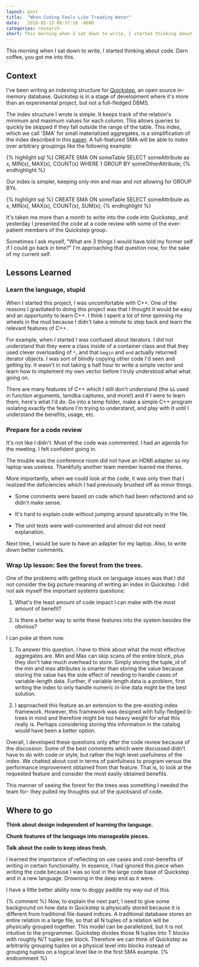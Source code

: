 ```yaml
---
layout: post
title:  "When Coding Feels Like Treading Water"
date:   2016-02-13 06:37:16 -0600
categories: research
short: This morning when I sat down to write, I started thinking about code. Darn coffee, you got me into this.
---
```


This morning when I sat down to write, I started thinking about code. Darn coffee, you got me into this.

## Context
I've been writing an indexing structure for [Quickstep](https://github.com/pivotalsoftware/quickstep), an open source in-memory database. Quickstep is in a stage of development where it's more than an experimental project, but not a full-fledged DBMS. 

The index structure I wrote is simple. It keeps track of the relation's minimum and maximum values for each column. This allows queries to quickly be skipped if they fall outside the range of the table. This index, which we call 'SMA' for small materialized aggregates, is a simplification of the index described in this [paper](http://www.vldb.org/conf/1998/p476.pdf). A full-featured SMA will be able to index over arbitrary groupings like the following example:

{% highlight sql %}
CREATE SMA ON someTable
SELECT someAttribute as x, MIN(x), MAX(x), COUNT(x)
WHERE 1 
GROUP BY someOtherAttribute;
{% endhighlight %}

Our index is simpler, keeping only min and max and not allowing for GROUP BYs.

{% highlight sql %}
CREATE SMA ON someTable
SELECT someAttribute as x, MIN(x), MAX(x), COUNT(x), SUM(x);
{% endhighlight %}

It's taken me more than a month to write into the code into Quickstep, and yesterday I presented the code at a code review with some of the ever-patient members of the Quickstep group.

Sometimes I ask myself, "What are 3 things I would have told my former self if I could go back in time?" I'm approaching that question now, for the sake of my current self.

## Lessons Learned

### Learn the language, stupid

When I started this project, I was uncomfortable with C++. One of the reasons I gravitated to doing this project was that I thought it would be easy and an opportunity to learn C++. I think I spent a lot of time spinning my wheels in the mud because I didn't take a minute to step back and learn the relevant features of C++. 

For example, when I started I was confused about iterators. I did not understand that they were a class inside of a container class and that they used clever overloading of `*`, and that `begin` and `end` actually returned iterator objects. I was sort of blindly copying other code I'd seen and getting by. It wasn't in not taking a half hour to write a simple vector and learn how to implement my own vector before I truly understood what what going on.

There are many features of C++ which I still don't understand (the `&&` used in function arguments, lamdba captures, and more!) and if I were to learn them, here's what I'd do. Go into a temp folder, make a simple C++ program isolating exactly the feature I'm trying to understand, and play with it until I understand the benefits, usage, etc.

### Prepare for a code review

It's not like I didn't. Most of the code was commented. I had an agenda for the meeting. I felt confident going in.

The trouble was the conference room did not have an HDMI adapter so my laptop was useless. Thankfully another team member loaned me theres. 

More importantly, when we could look at the code, it was only then that I realized the deficiencies which I had previously brushed off as minor things.

* Some comments were based on code which had been refactored and so didn't make sense.

* It's hard to explain code without jumping around spuratically in the file.

* The unit tests were well-commented and almost did not need explanation. 

Next time, I would be sure to have an adapter for my laptop. Also, to write down better comments.

### Wrap Up lesson: See the forest from the trees.

One of the problems with getting stuck on language issues was that I did not consider the big picture meaning of writing an index in Quickstep. I did not ask myself the important systems questions:

1. What's the least amount of code impact I can make with the most amount of benefit?

2. Is there a better way to write these features into the system besides the obvious?

I can poke at them now.

1. To answer this question, I have to think about what the most effective aggregates are. Min and Max can skip scans of the entire block, plus they don't take much overhead to store. Simply storing the tuple_id of the min and max attributes is smarter than storing the value because storing the value has the side effect of needing to handle cases of variable-length data. Further, if variable length data is a problem, first writing the index to only handle numeric in-line data might be the best solution.

2. I approached this feature as an extension to the pre-existing index framework. However, this framework was designed with fully-fledged b-trees in mind and therefore might be too heavy weight for what this really is. Perhaps considering storing this information in the catalog would have been a better option.

Overall, I developed these questions only after the code review because of the discussion. Some of the best comments which were discussed didn't have to do with code or style, but rather the high level usefulness of the index. We chatted about cost in terms of painfulness to program versus the performance improvement obtained from that feature. That is, to look at the requested feature and consider the most easily obtained benefits. 

This manner of seeing the forest for the trees was something I needed the team for- they pulled my thoughts out of the quicksand of code.

## Where to go

**Think about design independent of learning the language.**

**Chunk features of the language into manageable pieces.**

**Talk about the code to keep ideas fresh.**

I learned the importance of reflecting on use cases and cost-benefits of writing in certain functionality. In essence, I had ignored this piece when writing the code because I was so lost in the large code base of Quickstep and in a new language. Drowning in the deep end as it were.

I have a little better ability now to doggy paddle my way out of this.


{% comment %}
Now, to explain the next part, I need to give some background on how data in Quickstep is physically stored because it is different from traditional file-based indices. A traditional database stores an entire relation in a large file, so that all N tuples of a relation will be physically grouped together. This model can be parallelized, but it is not intuitive to the programmer. Quickstep divides those N tuples into T blocks with roughly N/T tuples per block. Therefore we can think of Quickstep as arbitrarily grouping tuples on a physical level into blocks instead of grouping tuples on a logical level like in the first SMA example.
{% endcomment %}